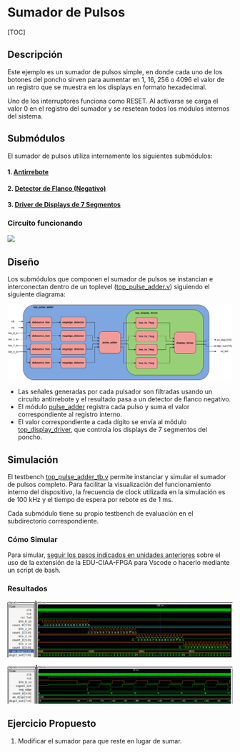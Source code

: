 # Sumador de Pulsos
[TOC]
## Descripción

Este ejemplo es un sumador de pulsos simple, en donde cada uno de los botones del poncho sirven para aumentar en 1, 16, 256 o 4096 el valor de un registro que se muestra en los displays en formato hexadecimal.

Uno de los interruptores funciona como RESET.
Al activarse se carga el valor 0 en el registro del sumador y se resetean todos los módulos internos del sistema.


## Submódulos
El sumador de pulsos utiliza internamente los siguientes submódulos:

#### 1. [Antirrebote](debounce/)

#### 2. [Detector de Flanco (Negativo)](negedge_detector/)

#### 3. [Driver de Displays de 7 Segmentos](display_driver/)


### Circuito funcionando

![](../.images/calculadora.gif)


## Diseño

Los submódulos que componen el sumador de pulsos se instancian e interconectan dentro de un toplevel ([top_pulse_adder.v](top_pulse_adder.v)) siguiendo el siguiente diagrama:

![diagrama en bloques](../.images/sumador_pulsos.drawio.png)

- Las señales generadas por cada pulsador son filtradas usando un circuito antirrebote y el resultado pasa a un detector de flanco negativo.
- El módulo [pulse_adder](pulse_adder/pulse_adder.v) registra cada pulso y suma el valor correspondiente al registro interno.
- El valor correspondiente a cada dígito se envía al módulo [top_display_driver](display_driver/top_display_driver.v), que controla los displays de 7 segmentos del poncho.


## Simulación

El testbench [top_pulse_adder_tb.v](top_pulse_adder_tb.v) permite instanciar y simular el sumador de pulsos completo. Para facilitar la visualización del funcionamiento interno del dispositivo, la frecuencia de clock utilizada en la simulación es de 100 kHz y el tiempo de espera por rebote es de 1 ms.

Cada submódulo tiene su propio testbench de evaluación en el subdirectorio correspondiente.

### Cómo Simular

Para simular, [seguir los pasos indicados en unidades anteriores](../../3_Secuencial/) sobre el uso de la extensión de la EDU-CIAA-FPGA para Vscode o hacerlo mediante un script de bash.


### Resultados

![wf 1](../.images/wf_top_pulse_adder_1.png)

![wf 2](../.images/wf_top_pulse_adder_2.png)

## Ejercicio Propuesto

1. Modificar el sumador para que reste en lugar de sumar.

